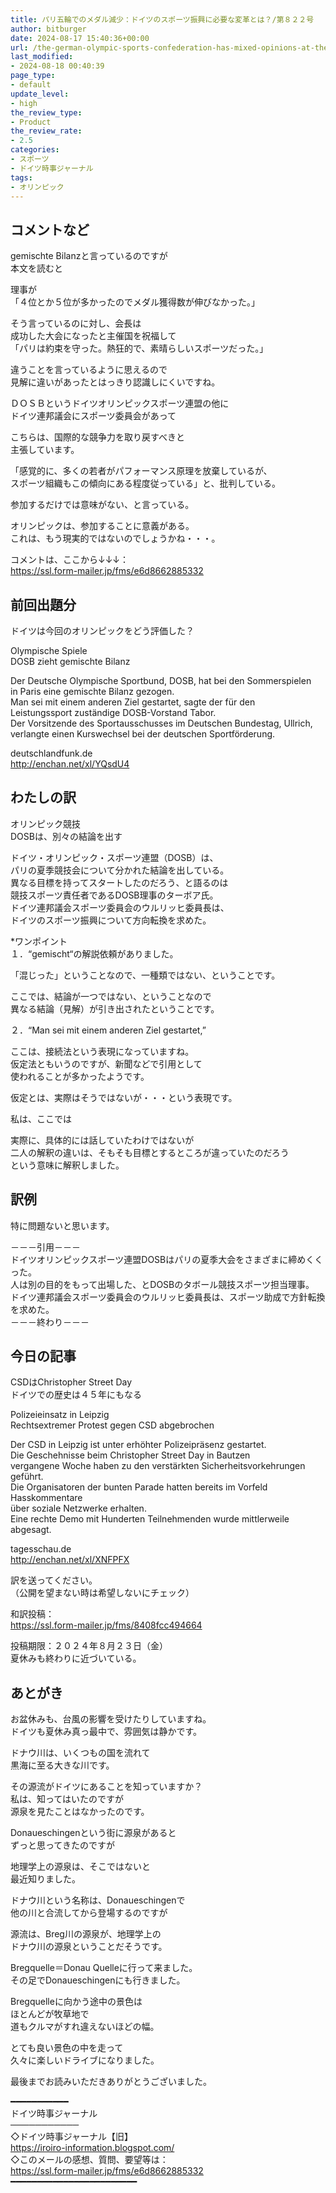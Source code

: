 ```yaml
---
title: パリ五輪でのメダル減少：ドイツのスポーツ振興に必要な変革とは？/第８２２号
author: bitburger
date: 2024-08-17 15:40:36+00:00
url: /the-german-olympic-sports-confederation-has-mixed-opinions-at-the-summer-games-in-paris/
last_modified:
- 2024-08-18 00:40:39
page_type:
- default
update_level:
- high
the_review_type:
- Product
the_review_rate:
- 2.5
categories:
- スポーツ
- ドイツ時事ジャーナル
tags:
- オリンピック
---
```

## コメントなど 

gemischte Bilanzと言っているのですが  
本文を読むと

理事が  
「４位とか５位が多かったのでメダル獲得数が伸びなかった。」

そう言っているのに対し、会長は  
成功した大会になったと主催国を祝福して  
「パリは約束を守った。熱狂的で、素晴らしいスポーツだった。」

違うことを言っているように思えるので  
<span class="fz-20px"><span class="bold-red">見解に違いがあったとはっきり認識しにくい</span></span>ですね。

ＤＯＳＢというドイツオリンピックスポーツ連盟の他に  
ドイツ連邦議会にスポーツ委員会があって

こちらは、国際的な競争力を取り戻すべきと  
主張しています。

「感覚的に、多くの若者がパフォーマンス原理を放棄しているが、  
スポーツ組織もこの傾向にある程度従っている」と、批判している。

参加するだけでは意味がない、と言っている。

<span class="fz-22px"><span class="bold-red"><span class="marker-under">オリンピックは、参加することに意義がある。<br />これは、もう現実的ではないのでしょうかね・・・。</span></span></span>

コメントは、ここから↓↓↓：  
<https://ssl.form-mailer.jp/fms/e6d8662885332>

## 前回出題分 

ドイツは今回のオリンピックをどう評価した？

Olympische Spiele  
DOSB zieht gemischte Bilanz

Der Deutsche Olympische Sportbund, DOSB, hat bei den Sommerspielen  
in Paris eine gemischte Bilanz gezogen.  
Man sei mit einem anderen Ziel gestartet, sagte der für den  
Leistungssport zuständige DOSB-Vorstand Tabor.  
Der Vorsitzende des Sportausschusses im Deutschen Bundestag, Ullrich,  
verlangte einen Kurswechsel bei der deutschen Sportförderung.

deutschlandfunk.de  
<http://enchan.net/xl/YQsdU4>

## わたしの訳 

オリンピック競技  
DOSBは、別々の結論を出す

ドイツ・オリンピック・スポーツ連盟（DOSB）は、  
パリの夏季競技会について分かれた結論を出している。  
異なる目標を持ってスタートしたのだろう、と語るのは  
競技スポーツ責任者であるDOSB理事のターボア氏。  
ドイツ連邦議会スポーツ委員会のウルリッヒ委員長は、  
ドイツのスポーツ振興について方向転換を求めた。

*ワンポイント  
１．“gemischt“の解説依頼がありました。

「混じった」ということなので、一種類ではない、ということです。

ここでは、結論が一つではない、ということなので  
異なる結論（見解）が引き出されたということです。

２．“Man sei mit einem anderen Ziel gestartet,”

ここは、接続法という表現になっていますね。  
仮定法ともいうのですが、新聞などで引用として  
使われることが多かったようです。

仮定とは、実際はそうではないが・・・という表現です。

私は、ここでは

実際に、具体的には話していたわけではないが  
二人の解釈の違いは、そもそも目標とするところが違っていたのだろう  
という意味に解釈しました。

## 訳例 

特に問題ないと思います。

－－－引用－－－  
ドイツオリンピックスポーツ連盟DOSBはパリの夏季大会をさまざまに締めくくった。  
人は別の目的をもって出場した、とDOSBのタボール競技スポーツ担当理事。  
ドイツ連邦議会スポーツ委員会のウルリッヒ委員長は、スポーツ助成で方針転換を求めた。  
－－－終わり－－－

## 今日の記事 

CSDはChristopher Street Day  
ドイツでの歴史は４５年にもなる

Polizeieinsatz in Leipzig  
Rechtsextremer Protest gegen CSD abgebrochen

Der CSD in Leipzig ist unter erhöhter Polizeipräsenz gestartet.  
Die Geschehnisse beim Christopher Street Day in Bautzen  
vergangene Woche haben zu den verstärkten Sicherheitsvorkehrungen geführt.  
Die Organisatoren der bunten Parade hatten bereits im Vorfeld Hasskommentare  
über soziale Netzwerke erhalten.  
Eine rechte Demo mit Hunderten Teilnehmenden wurde mittlerweile abgesagt.

tagesschau.de  
<http://enchan.net/xl/XNFPFX>

訳を送ってください。  
（公開を望まない時は希望しないにチェック）

和訳投稿：  
<https://ssl.form-mailer.jp/fms/8408fcc494664>

投稿期限：２０２４年８月２３日（金）  
夏休みも終わりに近づいている。

## あとがき 

お盆休みも、台風の影響を受けたりしていますね。  
ドイツも夏休み真っ最中で、雰囲気は静かです。

ドナウ川は、いくつもの国を流れて  
黒海に至る大きな川です。

その源流がドイツにあることを知っていますか？  
私は、知ってはいたのですが  
源泉を見たことはなかったのです。

Donaueschingenという街に源泉があると  
ずっと思ってきたのですが

地理学上の源泉は、そこではないと  
最近知りました。

ドナウ川という名称は、Donaueschingenで  
他の川と合流してから登場するのですが

源流は、Breg川の源泉が、地理学上の  
ドナウ川の源泉ということだそうです。

Bregquelle＝Donau Quelleに行って来ました。  
その足でDonaueschingenにも行きました。

Bregquelleに向かう途中の景色は  
ほとんどが牧草地で  
道もクルマがすれ違えないほどの幅。

とても良い景色の中を走って  
久々に楽しいドライブになりました。

最後までお読みいただきありがとうございました。

━━━━━━━━━━━  
ドイツ時事ジャーナル  
───────────  
◇ドイツ時事ジャーナル【旧】  
<https://iroiro-information.blogspot.com/>  
◇このメールの感想、質問、要望等は：  
<https://ssl.form-mailer.jp/fms/e6d8662885332>  
━━━━━━━━━━━━━━━━━━━━━━━━